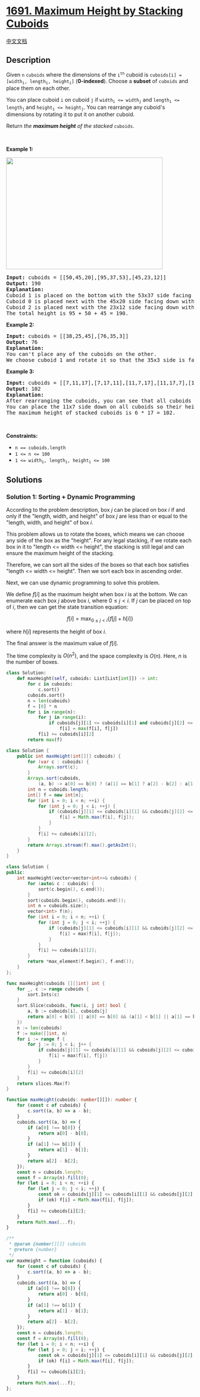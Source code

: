 # [1691. Maximum Height by Stacking Cuboids](https://leetcode.com/problems/maximum-height-by-stacking-cuboids)

[中文文档](./solution/1600-1699/1691.Maximum%20Height%20by%20Stacking%20Cuboids/README.md)

<!-- tags:Array,Dynamic Programming,Sorting -->

## Description

<p>Given <code>n</code> <code>cuboids</code> where the dimensions of the <code>i<sup>th</sup></code> cuboid is <code>cuboids[i] = [width<sub>i</sub>, length<sub>i</sub>, height<sub>i</sub>]</code> (<strong>0-indexed</strong>). Choose a <strong>subset</strong> of <code>cuboids</code> and place them on each other.</p>

<p>You can place cuboid <code>i</code> on cuboid <code>j</code> if <code>width<sub>i</sub> &lt;= width<sub>j</sub></code> and <code>length<sub>i</sub> &lt;= length<sub>j</sub></code> and <code>height<sub>i</sub> &lt;= height<sub>j</sub></code>. You can rearrange any cuboid&#39;s dimensions by rotating it to put it on another cuboid.</p>

<p>Return <em>the <strong>maximum height</strong> of the stacked</em> <code>cuboids</code>.</p>

<p>&nbsp;</p>
<p><strong class="example">Example 1:</strong></p>

<p><strong><img alt="" src="./images/image.jpg" style="width: 420px; height: 299px;" /></strong></p>

<pre>
<strong>Input:</strong> cuboids = [[50,45,20],[95,37,53],[45,23,12]]
<strong>Output:</strong> 190
<strong>Explanation:</strong>
Cuboid 1 is placed on the bottom with the 53x37 side facing down with height 95.
Cuboid 0 is placed next with the 45x20 side facing down with height 50.
Cuboid 2 is placed next with the 23x12 side facing down with height 45.
The total height is 95 + 50 + 45 = 190.
</pre>

<p><strong class="example">Example 2:</strong></p>

<pre>
<strong>Input:</strong> cuboids = [[38,25,45],[76,35,3]]
<strong>Output:</strong> 76
<strong>Explanation:</strong>
You can&#39;t place any of the cuboids on the other.
We choose cuboid 1 and rotate it so that the 35x3 side is facing down and its height is 76.
</pre>

<p><strong class="example">Example 3:</strong></p>

<pre>
<strong>Input:</strong> cuboids = [[7,11,17],[7,17,11],[11,7,17],[11,17,7],[17,7,11],[17,11,7]]
<strong>Output:</strong> 102
<strong>Explanation:</strong>
After rearranging the cuboids, you can see that all cuboids have the same dimension.
You can place the 11x7 side down on all cuboids so their heights are 17.
The maximum height of stacked cuboids is 6 * 17 = 102.
</pre>

<p>&nbsp;</p>
<p><strong>Constraints:</strong></p>

<ul>
	<li><code>n == cuboids.length</code></li>
	<li><code>1 &lt;= n &lt;= 100</code></li>
	<li><code>1 &lt;= width<sub>i</sub>, length<sub>i</sub>, height<sub>i</sub> &lt;= 100</code></li>
</ul>

## Solutions

### Solution 1: Sorting + Dynamic Programming

According to the problem description, box $j$ can be placed on box $i$ if and only if the "length, width, and height" of box $j$ are less than or equal to the "length, width, and height" of box $i$.

This problem allows us to rotate the boxes, which means we can choose any side of the box as the "height". For any legal stacking, if we rotate each box in it to "length <= width <= height", the stacking is still legal and can ensure the maximum height of the stacking.

Therefore, we can sort all the sides of the boxes so that each box satisfies "length <= width <= height". Then we sort each box in ascending order.

Next, we can use dynamic programming to solve this problem.

We define $f[i]$ as the maximum height when box $i$ is at the bottom. We can enumerate each box $j$ above box $i$, where $0 \leq j < i$. If $j$ can be placed on top of $i$, then we can get the state transition equation:

$$
f[i] = \max_{0 \leq j < i} \{f[j] + h[i]\}
$$

where $h[i]$ represents the height of box $i$.

The final answer is the maximum value of $f[i]$.

The time complexity is $O(n^2)$, and the space complexity is $O(n)$. Here, $n$ is the number of boxes.

<!-- tabs:start -->

```python
class Solution:
    def maxHeight(self, cuboids: List[List[int]]) -> int:
        for c in cuboids:
            c.sort()
        cuboids.sort()
        n = len(cuboids)
        f = [0] * n
        for i in range(n):
            for j in range(i):
                if cuboids[j][1] <= cuboids[i][1] and cuboids[j][2] <= cuboids[i][2]:
                    f[i] = max(f[i], f[j])
            f[i] += cuboids[i][2]
        return max(f)
```

```java
class Solution {
    public int maxHeight(int[][] cuboids) {
        for (var c : cuboids) {
            Arrays.sort(c);
        }
        Arrays.sort(cuboids,
            (a, b) -> a[0] == b[0] ? (a[1] == b[1] ? a[2] - b[2] : a[1] - b[1]) : a[0] - b[0]);
        int n = cuboids.length;
        int[] f = new int[n];
        for (int i = 0; i < n; ++i) {
            for (int j = 0; j < i; ++j) {
                if (cuboids[j][1] <= cuboids[i][1] && cuboids[j][2] <= cuboids[i][2]) {
                    f[i] = Math.max(f[i], f[j]);
                }
            }
            f[i] += cuboids[i][2];
        }
        return Arrays.stream(f).max().getAsInt();
    }
}
```

```cpp
class Solution {
public:
    int maxHeight(vector<vector<int>>& cuboids) {
        for (auto& c : cuboids) {
            sort(c.begin(), c.end());
        }
        sort(cuboids.begin(), cuboids.end());
        int n = cuboids.size();
        vector<int> f(n);
        for (int i = 0; i < n; ++i) {
            for (int j = 0; j < i; ++j) {
                if (cuboids[j][1] <= cuboids[i][1] && cuboids[j][2] <= cuboids[i][2]) {
                    f[i] = max(f[i], f[j]);
                }
            }
            f[i] += cuboids[i][2];
        }
        return *max_element(f.begin(), f.end());
    }
};
```

```go
func maxHeight(cuboids [][]int) int {
	for _, c := range cuboids {
		sort.Ints(c)
	}
	sort.Slice(cuboids, func(i, j int) bool {
		a, b := cuboids[i], cuboids[j]
		return a[0] < b[0] || a[0] == b[0] && (a[1] < b[1] || a[1] == b[1] && a[2] < b[2])
	})
	n := len(cuboids)
	f := make([]int, n)
	for i := range f {
		for j := 0; j < i; j++ {
			if cuboids[j][1] <= cuboids[i][1] && cuboids[j][2] <= cuboids[i][2] {
				f[i] = max(f[i], f[j])
			}
		}
		f[i] += cuboids[i][2]
	}
	return slices.Max(f)
}
```

```ts
function maxHeight(cuboids: number[][]): number {
    for (const c of cuboids) {
        c.sort((a, b) => a - b);
    }
    cuboids.sort((a, b) => {
        if (a[0] !== b[0]) {
            return a[0] - b[0];
        }
        if (a[1] !== b[1]) {
            return a[1] - b[1];
        }
        return a[2] - b[2];
    });
    const n = cuboids.length;
    const f = Array(n).fill(0);
    for (let i = 0; i < n; ++i) {
        for (let j = 0; j < i; ++j) {
            const ok = cuboids[j][1] <= cuboids[i][1] && cuboids[j][2] <= cuboids[i][2];
            if (ok) f[i] = Math.max(f[i], f[j]);
        }
        f[i] += cuboids[i][2];
    }
    return Math.max(...f);
}
```

```js
/**
 * @param {number[][]} cuboids
 * @return {number}
 */
var maxHeight = function (cuboids) {
    for (const c of cuboids) {
        c.sort((a, b) => a - b);
    }
    cuboids.sort((a, b) => {
        if (a[0] !== b[0]) {
            return a[0] - b[0];
        }
        if (a[1] !== b[1]) {
            return a[1] - b[1];
        }
        return a[2] - b[2];
    });
    const n = cuboids.length;
    const f = Array(n).fill(0);
    for (let i = 0; i < n; ++i) {
        for (let j = 0; j < i; ++j) {
            const ok = cuboids[j][1] <= cuboids[i][1] && cuboids[j][2] <= cuboids[i][2];
            if (ok) f[i] = Math.max(f[i], f[j]);
        }
        f[i] += cuboids[i][2];
    }
    return Math.max(...f);
};
```

<!-- tabs:end -->

<!-- end -->
